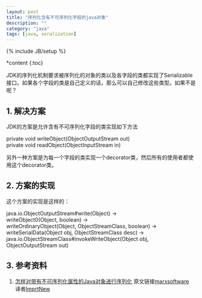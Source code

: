 ```yaml
---
layout: post
title: "序列化含有不可序列化字段的java对象"
description: ""
category: "java"
tags: [java, seralization]
---
```

{% include JB/setup %}

*content
{:toc}

JDK的序列化机制要求被序列化的对象的类以及各字段的类都实现了Serializable接口。如果各个字段的类是自己定义的话，那么可以自己修改这些类型。如果不是呢？
<!--excerpt-->

## 1. 解决方案

JDK的方案是允许含有不可序列化字段的类实现如下方法

private void writeObject(ObjectOutputStream out)  
private void readObject(ObjectInputStream in)

另外一种方案是为每一个字段的类实现一个decorator类，然后所有的使用者都使用这个decorator类。


## 2. 方案的实现

这个方案的实现是这样的：

java.io.ObjectOutputStream#write(Object) ->  
writeObject0(Object, boolean) ->  
writeOrdinaryObject(Object, ObjectStreamClass, boolean) ->  
writeSerialData(Object obj, ObjectStreamClass desc) ->  
java.io.ObjectStreamClass#invokeWriteObject(Object obj, ObjectOutputStream out)


## 3. 参考资料
1. [怎样对带有不可序列化属性的Java对象进行序列化](http://www.importnew.com/10705.html) 原文链接[marxsoftware](http://marxsoftware.blogspot.com/2014/02/serializing-java-objects-with-non.html) 译者[ImprtNew](http://www.importnew.com/author/wangyiheng)
